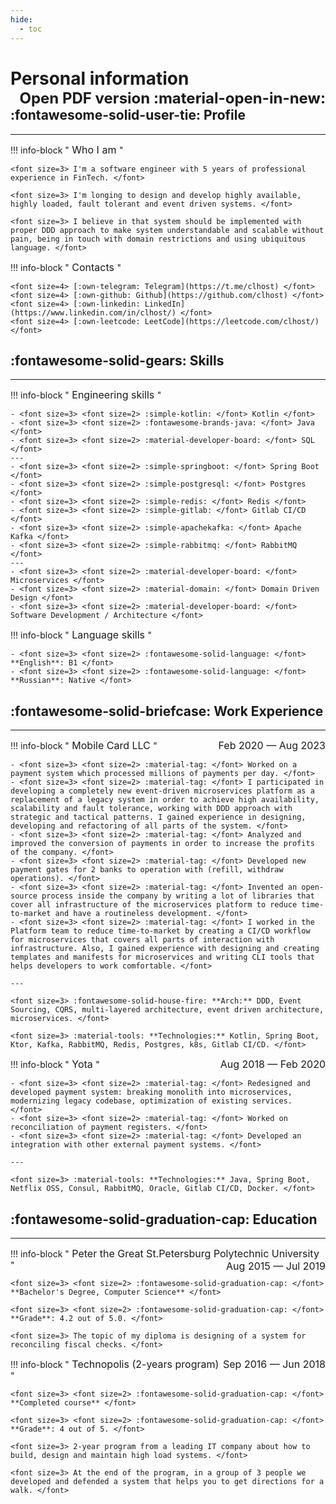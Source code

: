 ```yaml
---
hide:
  - toc
---
```


# Personal information [<font size=5><span style="float: right;">Open PDF version :material-open-in-new:</span></font>](cv/CV.pdf)

## :fontawesome-solid-user-tie: Profile

---

!!! info-block "<font size=3> Who I am </font>"

    <font size=3> I'm a software engineer with 5 years of professional experience in FinTech. </font>
    
    <font size=3> I'm longing to design and develop highly available, highly loaded, fault tolerant and event driven systems. </font>
    
    <font size=3> I believe in that system should be implemented with proper DDD approach to make system understandable and scalable without pain, being in touch with domain restrictions and using ubiquitous language. </font>

!!! info-block "<font size=3> Contacts </font>"

    <font size=4> [:own-telegram: Telegram](https://t.me/clhost) </font>
    <font size=4> [:own-github: Github](https://github.com/clhost) </font>
    <font size=4> [:own-linkedin: LinkedIn](https://www.linkedin.com/in/clhost/) </font>
    <font size=4> [:own-leetcode: LeetCode](https://leetcode.com/clhost/) </font>

## :fontawesome-solid-gears: Skills

---

!!! info-block "<font size=3> Engineering skills </font>"
    
    - <font size=3> <font size=2> :simple-kotlin: </font> Kotlin </font>
    - <font size=3> <font size=2> :fontawesome-brands-java: </font> Java </font>
    - <font size=3> <font size=2> :material-developer-board: </font> SQL </font>
    ---
    - <font size=3> <font size=2> :simple-springboot: </font> Spring Boot </font>
    - <font size=3> <font size=2> :simple-postgresql: </font> Postgres </font>
    - <font size=3> <font size=2> :simple-redis: </font> Redis </font>
    - <font size=3> <font size=2> :simple-gitlab: </font> Gitlab CI/CD </font>
    - <font size=3> <font size=2> :simple-apachekafka: </font> Apache Kafka </font>
    - <font size=3> <font size=2> :simple-rabbitmq: </font> RabbitMQ </font>
    ---
    - <font size=3> <font size=2> :material-developer-board: </font> Microservices </font>
    - <font size=3> <font size=2> :material-domain: </font> Domain Driven Design </font>
    - <font size=3> <font size=2> :material-developer-board: </font> Software Development / Architecture </font>

!!! info-block "<font size=3> Language skills </font>"
    
    - <font size=3> <font size=2> :fontawesome-solid-language: </font> **English**: B1 </font>
    - <font size=3> <font size=2> :fontawesome-solid-language: </font> **Russian**: Native </font>

## :fontawesome-solid-briefcase: Work Experience

---

!!! info-block "<font size=3> Mobile Card LLC <span style="float: right;">Feb 2020 — Aug 2023</span> </font>"

    - <font size=3> <font size=2> :material-tag: </font> Worked on a payment system which processed millions of payments per day. </font>
    - <font size=3> <font size=2> :material-tag: </font> I participated in developing a completely new event-driven microservices platform as a replacement of a legacy system in order to achieve high availability, scalability and fault tolerance, working with DDD approach with strategic and tactical patterns. I gained experience in designing, developing and refactoring of all parts of the system. </font>
    - <font size=3> <font size=2> :material-tag: </font> Analyzed and improved the conversion of payments in order to increase the profits of the company. </font>
    - <font size=3> <font size=2> :material-tag: </font> Developed new payment gates for 2 banks to operation with (refill, withdraw operations). </font>
    - <font size=3> <font size=2> :material-tag: </font> Invented an open-source process inside the company by writing a lot of libraries that cover all infrastructure of the microservices platform to reduce time-to-market and have a routineless development. </font>
    - <font size=3> <font size=2> :material-tag: </font> I worked in the Platform team to reduce time-to-market by creating a CI/CD workflow for microservices that covers all parts of interaction with infrastructure. Also, I gained experience with designing and creating templates and manifests for microservices and writing CLI tools that helps developers to work comfortable. </font>

    ---
    
    <font size=3> :fontawesome-solid-house-fire: **Arch:** DDD, Event Sourcing, CQRS, multi-layered architecture, event driven architecture, microservices. </font>
    
    <font size=3> :material-tools: **Technologies:** Kotlin, Spring Boot, Ktor, Kafka, RabbitMQ, Redis, Postgres, k8s, Gitlab CI/CD. </font>

!!! info-block "<font size=3> Yota <span style="float: right;">Aug 2018 — Feb 2020</span> </font>"

    - <font size=3> <font size=2> :material-tag: </font> Redesigned and developed payment system: breaking monolith into microservices, modernizing legacy codebase, optimization of existing services. </font>
    - <font size=3> <font size=2> :material-tag: </font> Worked on reconciliation of payment registers. </font>
    - <font size=3> <font size=2> :material-tag: </font> Developed an integration with other external payment systems. </font>

    ---
    
    <font size=3> :material-tools: **Technologies:** Java, Spring Boot, Netflix OSS, Consul, RabbitMQ, Oracle, Gitlab CI/CD, Docker. </font>

## :fontawesome-solid-graduation-cap: Education

---

!!! info-block "<font size=3> Peter the Great St.Petersburg Polytechnic University <span style="float: right;">Aug 2015 — Jul 2019</span> </font>"

    <font size=3> <font size=2> :fontawesome-solid-graduation-cap: </font> **Bachelor's Degree, Computer Science** </font>

    <font size=3> <font size=2> :fontawesome-solid-graduation-cap: </font> **Grade**: 4.2 out of 5.0. </font>

    <font size=3> The topic of my diploma is designing of a system for reconciling fiscal checks. </font>

!!! info-block "<font size=3> Technopolis (2-years program) <span style="float: right;">Sep 2016 — Jun 2018</span> </font>"

    <font size=3> <font size=2> :fontawesome-solid-graduation-cap: </font> **Completed course** </font>
    
    <font size=3> <font size=2> :fontawesome-solid-graduation-cap: </font> **Grade**: 4 out of 5. </font>
    
    <font size=3> 2-year program from a leading IT company about how to build, design and maintain high load systems. </font>

    <font size=3> At the end of the program, in a group of 3 people we developed and defended a system that helps you to get directions for a walk. </font>
